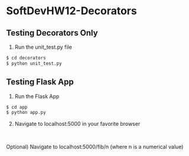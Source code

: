 # SoftDevHW12-Decorators

## Testing Decorators Only
1. Run the unit_test.py file
```bash
$ cd decorators
$ python unit_test.py
```

## Testing Flask App

1. Run the Flask App
```bash
$ cd app
$ python app.py
```
2. Navigate to localhost:5000 in your favorite browser
<br>

Optional) Navigate to localhost:5000/fib/n (where n is a numerical value)
